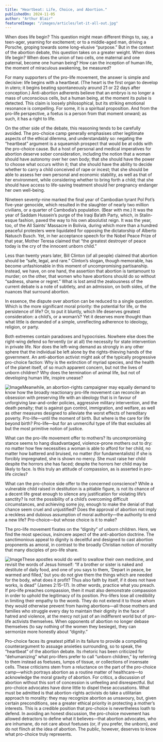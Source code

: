 ```yaml
---
title: "Heartbeat: Life, Choice, and Abortion."
publishedOn: 2024-11-05
author: "Arthur Blair"
featuredImage: "/images/articles/let-it-all-out.jpg"
---
```


When does life begin? This question might mean different things to, say, a teen-ager, yearning for excitement; or to a middle-aged man, driving a Porsche, groping towards some long-elusive “purpose.” But in the context of the abortion debate, this question takes on a greater weight. When does life begin? When does the union of two cells, one maternal and one paternal, become one human being? How can the inception of human life, the moment of miraculous awakening, be measured?

For many supporters of the pro-life movement, the answer is simple and decisive: life begins with a heartbeat. (The heart is the first organ to develop in utero; it begins beating spontaneously around 21 or 22 days after conception.) Anti-abortion adherents believe that an embryo is no longer a mass of unconscious cells, but a human being, at the moment its pulse is detected. This claim is loosely philosophical, but its striking emotional resonance is compelling. For some, it is a spiritual proposition. And from the pro-life perspective, a foetus is a person from that moment onward; as such, it has a right to life.

On the other side of the debate, this reasoning tends to be carefully avoided. The pro-choice camp generally emphasises other legitimate aspects of the ethical dilemma, and understandably so: negating the “heartbeat” argument is a squeamish prospect that would be at odds with the pro-choice cause. But a host of personal and medical imperatives for abortion deserve sober consideration, including the notion that a woman should have autonomy over her own body; that she should have the power to choose what occurs within it; that she should have the ability to decide whether to carry a child conceived of rape or incest; that she should be able to assess her own personal and economic stability, as well as that of her environment, while considering whether to bring forth a child; that she should have access to life-saving treatment should her pregnancy endanger her own well-being.

Nineteen seventy-nine marked the final year of Cambodian tyrant Pol Pot’s five-year genocide, which resulted in the slaughter of nearly two million civilians, or a quarter of Cambodia’s population. (Bear with me.) It was the year of Saddam Hussein’s purge of the Iraqi Ba’ath Party, which, in Stalin-esque fashion, paved the way to his own absolutist reign. It was the year, too, of the All Saints’ Massacre in Bolivia, during which more than a hundred peaceful protesters were liquidated for opposing the dictatorship of Alberto Natusch Busch. Yet, in her acceptance speech for the Nobel Peace Prize of that year, Mother Teresa claimed that “the greatest destroyer of peace today is the cry of the innocent unborn child.”

Less than twenty years later, Bill Clinton (of all people) claimed that abortion should be “safe, legal, and rare.” Clinton’s slogan, though memorable, has become unfashionable in this moment of uncompromising partisanship. Instead, we have, on one hand, the assertion that abortion is tantamount to murder; on the other, that women who have abortions should do so without “sadness, shame or regret.” What is lost amid the zealousness of the current debate is a note of subtlety, and an admission, on both sides, of the nuances that surround abortion.

In essence, the dispute over abortion can be reduced to a single question. Which is the more significant moral priority: the potential for life, or the persistence of life? Or, to put it bluntly, which life deserves greatest consideration: a child’s, or a woman’s? Yet it deserves more thought than what little is demanded of a simple, unreflecting adherence to ideology, religion, or party.

Both extremes contain paradoxes and hypocrisies. Nowhere else does the right-wing defend so fervently (or at all) the necessity for state intervention in private life. Nor does the left-wing demand as strongly in any other sphere that the individual be left alone by the rights-thieving hands of the government. An anti-abortion activist might ask of the typically progressive pro-choice faction: Why is the extinction of myriad species, and the health of the planet itself, of so much apparent concern, but not the lives of unborn children? Why does the termination of animal life, but not of developing human life, inspire unease?

![Image](/images/articles/let-it-all-out.jpg)Meanwhile, an abortion-rights campaigner may equally demand to know how the broadly reactionary pro-life movement can reconcile an obsession with preserving life with an ideology that is in favour of unforgiving law-and-order policies, aggressive military intervention, and the death penalty; that is against gun control, immigration, and welfare, as well as other measures designed to alleviate the worst effects of hereditary poverty. Pro-life—until the moment of birth. But where is the care for life beyond birth? Pro-life—but for an unmerciful type of life that excludes all but the most primitive notion of justice.

What can the pro-life movement offer to mothers? Its uncompromising stance seems to hang disadvantaged, violence-prone mothers out to dry: no matter how few necessities a woman is able to afford for her child, no matter how battered and bruised, no matter (for fundamentalists) if she is forcibly impregnated, she is shown no mercy. She must raise her child despite the horrors she has faced; despite the horrors her child may be likely to face. Is this truly an attitude of compassion, as is asserted in pro-life circles?

What can the pro-choice side offer to the concerned conscience? While a vulnerable child raised in destitution is a pitiable figure, is not its chance of a decent life great enough to silence any justification for violating life’s sanctity? Is not the possibility of a child’s overcoming difficult circumstances, and achieving some joy, enough to make the denial of that chance seem cruel and unjustified? Does the approval of abortion not imply a reckless and dubious assumption of moral authority—the authority to end a new life? Pro-choice—but whose choice is it to make?

The pro-life movement fixates on the “dignity” of unborn children. Here, we find the most specious, insincere aspect of the anti-abortion doctrine. The sanctimonious appeal to dignity is deceitful and designed to cast abortion proponents as amoral, in contrast to the broadly Christian notion of morality that many disciples of pro-life share.

![Image](/images/articles/this-is-so-dumb.jpg)These apostles would do well to swallow their own medicine, and revisit the words of Jesus himself: “If a brother or sister is naked and destitute of daily food, and one of you says to them, ‘Depart in peace, be warmed and filled,’ but you do not give them the things which are needed for the body, what does it profit? Thus also faith by itself, if it does not have works, is dead” (James 2:15–17). In other words, practice what you preach. If pro-life preaches compassion, then it must also demonstrate compassion in order to uphold the legitimacy of its position. Pro-lifers lose all credibility in limiting their empathy to the womb. They do not extend it to those whom they would otherwise prevent from having abortions—all those mothers and families who struggle every day to maintain their dignity in the face of hatred and violence, at the mercy not just of an indifferent world but of pro-life activists themselves. When opponents of abortion no longer debase themselves (to say nothing of the women they besiege), they can sermonize more honestly about “dignity.”

Pro-choice faces its greatest pitfall in its failure to provide a compelling counterargument to assuage anxieties surrounding, so to speak, the “heartbeat” of the abortion debate. Its rhetoric has been criticized for “dehumanizing” what pro-lifers prefer to call “unborn children,” by referring to them instead as foetuses, lumps of tissue, or collections of insensate cells. These criticisms stem from a reluctance on the part of the pro-choice camp—which portrays abortion as a routine matter of healthcare—to acknowledge the moral gravity of abortion. For critics, a discussion of abortion without this sort of concession is unfeeling and disrespectful. But pro-choice advocates have done little to dispel these accusations. What must be admitted is that abortion-rights activists do take a utilitarian approach to morality: they may recognize abortion as unsavoury, but, given certain preconditions, see a greater ethical priority in protecting a mother’s interests. This is a credible position that pro-choice is nevertheless loath to defend. In avoiding an honest discussion, the pro-choice movement has allowed detractors to define what it believes—that abortion advocates, who are inhumane, do not care about foetuses (or, if you prefer, the unborn), and do not flinch at the idea of abortion. The public, however, deserves to know what pro-choice truly represents.
